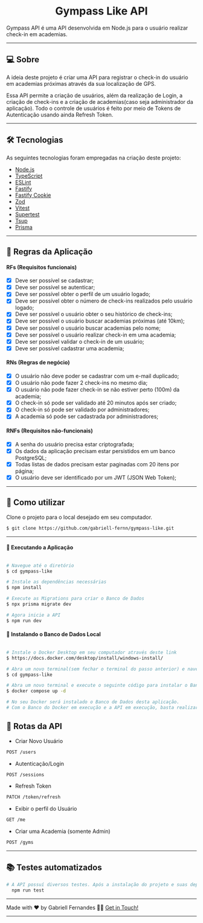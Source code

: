 <p align="center">
  <h1 align="center">Gympass Like API</h1>
</p>

Gympass API é uma API desenvolvida em Node.js para o usuário realizar check-in em academias.

---

## 💻 Sobre

A ideia deste projeto é criar uma API para registrar o check-in do usuário em academias próximas através da sua localização de GPS.

Essa API permite a criação de usuários, além da realização de Login, a criação de check-ins e a criação de academias(caso seja administrador da aplicação). Todo o controle de usuários é feito por meio de Tokens de Autenticação usando ainda Refresh Token.

---

## 🛠 Tecnologias

As seguintes tecnologias foram empregadas na criação deste projeto:

- [Node.js](https://nodejs.org/en)
- [TypeScript](https://www.typescriptlang.org/)
- [ESLint](https://eslint.org/)
- [Fastify](https://www.npmjs.com/package/fastify)
- [Fastify Cookie](https://www.npmjs.com/package/@fastify/cookie)
- [Zod](https://www.npmjs.com/package/zod)
- [Vitest](https://vitest.dev/)
- [Supertest](https://www.npmjs.com/package/supertest)
- [Tsup](https://tsup.egoist.dev/)
- [Prisma](https://www.prisma.io/)

---

## 🚀 Regras da Aplicação

#### RFs (Requisitos funcionais)

- [x] Deve ser possível se cadastrar;
- [x] Deve ser possível se autenticar;
- [x] Deve ser possível obter o perfil de um usuário logado;
- [x] Deve ser possível obter o número de check-ins realizados pelo usuário logado;
- [x] Deve ser possível o usuário obter o seu histórico de check-ins;
- [x] Deve ser possível o usuário buscar academias próximas (até 10km);
- [x] Deve ser possível o usuário buscar academias pelo nome;
- [x] Deve ser possível o usuário realizar check-in em uma academia;
- [x] Deve ser possível validar o check-in de um usuário;
- [x] Deve ser possível cadastrar uma academia;

#### RNs (Regras de negócio)

- [x] O usuário não deve poder se cadastrar com um e-mail duplicado;
- [x] O usuário não pode fazer 2 check-ins no mesmo dia;
- [x] O usuário não pode fazer check-in se não estiver perto (100m) da academia;
- [x] O check-in só pode ser validado até 20 minutos após ser criado;
- [x] O check-in só pode ser validado por administradores;
- [x] A academia só pode ser cadastrada por administradores;

#### RNFs (Requisitos não-funcionais)

- [x] A senha do usuário precisa estar criptografada;
- [x] Os dados da aplicação precisam estar persistidos em um banco PostgreSQL;
- [x] Todas listas de dados precisam estar paginadas com 20 itens por página;
- [x] O usuário deve ser identificado por um JWT (JSON Web Token);

---

## 🚀 Como utilizar

Clone o projeto para o local desejado em seu computador.

```bash
$ git clone https://github.com/gabriell-fernn/gympass-like.git
```

---

#### 🚧 Executando a Aplicação

```bash

# Navegue até o diretório
$ cd gympass-like

# Instale as dependências necessárias
$ npm install

# Execute as Migrations para criar o Banco de Dados
$ npx prisma migrate dev

# Agora inicie a API
$ npm run dev

```

#### 🚧 Instalando o Banco de Dados Local

```bash

# Instale o Docker Desktop em seu computador através deste link
$ https://docs.docker.com/desktop/install/windows-install/

# Abra um novo terminal(sem fechar o terminal do passo anterior) e navegue até o diretório
$ cd gympass-like

# Abra um novo terminal e execute o seguinte código para instalar o Banco(o Docker deve estar instalado e em execução)
$ docker compose up -d

# No seu Docker será instalado o Banco de Dados desta aplicação.
# Com o Banco do Docker em execução e a API em execução, basta realizar as requisições pelo Insomnia.

```

## 🔀 Rotas da API

- Criar Novo Usuário

```bash
POST /users
```

- Autenticação/Login

```bash
POST /sessions
```

- Refresh Token

```bash
PATCH /token/refresh
```

- Exibir o perfil do Usuário

```bash
GET /me
```

- Criar uma Academia (somente Admin)

```bash
POST /gyms
```

---

## 📚 Testes automatizados

```bash
# A API possuí diversos testes. Após a instalação do projeto e suas depêndencias:
  npm run test
```

---

Made with ❤️ by Gabriell Fernandes 👋🏽 [Get in Touch!](https://www.linkedin.com/in/gabriellfernandess/)

---
